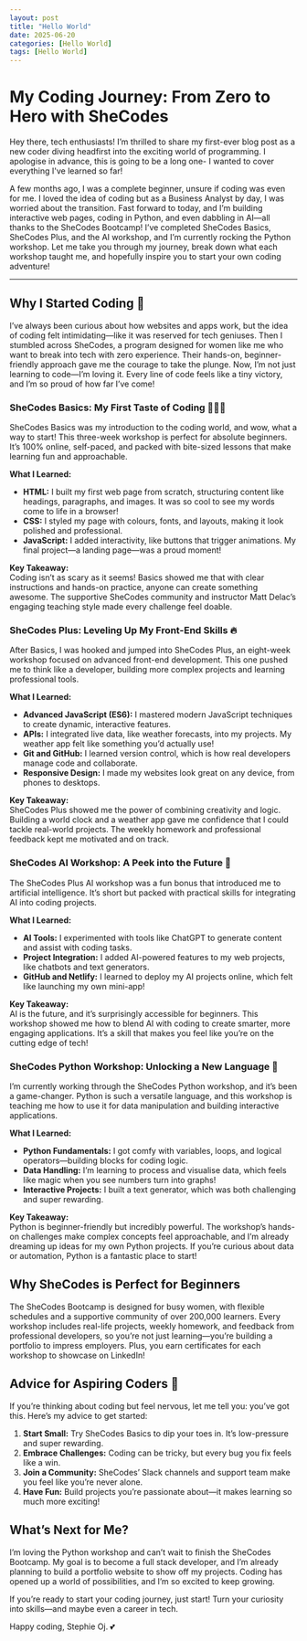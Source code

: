 ```yaml
---
layout: post
title: "Hello World"
date: 2025-06-20
categories: [Hello World]
tags: [Hello World]
---
```


# My Coding Journey: From Zero to Hero with SheCodes 

Hey there, tech enthusiasts! I’m thrilled to share my first-ever blog post as a new coder diving headfirst into the exciting world of programming. I apologise in advance, this is going to be a long one- I wanted to cover everything I've learned so far! 

A few months ago, I was a complete beginner, unsure if coding was even for me. I loved the idea of coding but as a Business Analyst by day, I was worried about the transition. Fast forward to today, and I’m building interactive web pages, coding in Python, and even dabbling in AI—all thanks to the SheCodes Bootcamp! I’ve completed SheCodes Basics, SheCodes Plus, and the AI workshop, and I’m currently rocking the Python workshop. Let me take you through my journey, break down what each workshop taught me, and hopefully inspire you to start your own coding adventure!

---

## Why I Started Coding 🚀

I’ve always been curious about how websites and apps work, but the idea of coding felt intimidating—like it was reserved for tech geniuses. Then I stumbled across SheCodes, a program designed for women like me who want to break into tech with zero experience. Their hands-on, beginner-friendly approach gave me the courage to take the plunge. Now, I’m not just learning to code—I’m loving it. Every line of code feels like a tiny victory, and I’m so proud of how far I’ve come!

### SheCodes Basics: My First Taste of Coding 👩🏼‍💻

SheCodes Basics was my introduction to the coding world, and wow, what a way to start! This three-week workshop is perfect for absolute beginners. It’s 100% online, self-paced, and packed with bite-sized lessons that make learning fun and approachable.

**What I Learned:**
- **HTML:** I built my first web page from scratch, structuring content like headings, paragraphs, and images. It was so cool to see my words come to life in a browser!
- **CSS:** I styled my page with colours, fonts, and layouts, making it look polished and professional.
- **JavaScript:** I added interactivity, like buttons that trigger animations. My final project—a landing page—was a proud moment!

**Key Takeaway:**  
Coding isn’t as scary as it seems! Basics showed me that with clear instructions and hands-on practice, anyone can create something awesome. The supportive SheCodes community and instructor Matt Delac’s engaging teaching style made every challenge feel doable.

### SheCodes Plus: Leveling Up My Front-End Skills 🔥

After Basics, I was hooked and jumped into SheCodes Plus, an eight-week workshop focused on advanced front-end development. This one pushed me to think like a developer, building more complex projects and learning professional tools.

**What I Learned:**
- **Advanced JavaScript (ES6):** I mastered modern JavaScript techniques to create dynamic, interactive features.
- **APIs:** I integrated live data, like weather forecasts, into my projects. My weather app felt like something you’d actually use!
- **Git and GitHub:** I learned version control, which is how real developers manage code and collaborate.
- **Responsive Design:** I made my websites look great on any device, from phones to desktops.

**Key Takeaway:**  
SheCodes Plus showed me the power of combining creativity and logic. Building a world clock and a weather app gave me confidence that I could tackle real-world projects. The weekly homework and professional feedback kept me motivated and on track.

### SheCodes AI Workshop: A Peek into the Future 🤖

The SheCodes Plus AI workshop was a fun bonus that introduced me to artificial intelligence. It’s short but packed with practical skills for integrating AI into coding projects.

**What I Learned:**
- **AI Tools:** I experimented with tools like ChatGPT to generate content and assist with coding tasks.
- **Project Integration:** I added AI-powered features to my web projects, like chatbots and text generators.
- **GitHub and Netlify:** I learned to deploy my AI projects online, which felt like launching my own mini-app!

**Key Takeaway:**  
AI is the future, and it’s surprisingly accessible for beginners. This workshop showed me how to blend AI with coding to create smarter, more engaging applications. It’s a skill that makes you feel like you’re on the cutting edge of tech!

### SheCodes Python Workshop: Unlocking a New Language 🐍

I’m currently working through the SheCodes Python workshop, and it’s been a game-changer. Python is such a versatile language, and this workshop is teaching me how to use it for data manipulation and building interactive applications.

**What I Learned:**
- **Python Fundamentals:** I got comfy with variables, loops, and logical operators—building blocks for coding logic.
- **Data Handling:** I’m learning to process and visualise data, which feels like magic when you see numbers turn into graphs!
- **Interactive Projects:** I built a text generator, which was both challenging and super rewarding.

**Key Takeaway:**  
Python is beginner-friendly but incredibly powerful. The workshop’s hands-on challenges make complex concepts feel approachable, and I’m already dreaming up ideas for my own Python projects. If you’re curious about data or automation, Python is a fantastic place to start!


## Why SheCodes is Perfect for Beginners

The SheCodes Bootcamp is designed for busy women, with flexible schedules and a supportive community of over 200,000 learners. Every workshop includes real-life projects, weekly homework, and feedback from professional developers, so you’re not just learning—you’re building a portfolio to impress employers. Plus, you earn certificates for each workshop to showcase on LinkedIn!

## Advice for Aspiring Coders 📢

If you’re thinking about coding but feel nervous, let me tell you: you’ve got this. Here’s my advice to get started:
1. **Start Small:** Try SheCodes Basics to dip your toes in. It’s low-pressure and super rewarding.
2. **Embrace Challenges:** Coding can be tricky, but every bug you fix feels like a win.
3. **Join a Community:** SheCodes’ Slack channels and support team make you feel like you’re never alone.
4. **Have Fun:** Build projects you’re passionate about—it makes learning so much more exciting!

## What’s Next for Me?

I’m loving the Python workshop and can’t wait to finish the SheCodes Bootcamp. My goal is to become a full stack developer, and I’m already planning to build a portfolio website to show off my projects. Coding has opened up a world of possibilities, and I’m so excited to keep growing.

If you’re ready to start your coding journey, just start! Turn your curiosity into skills—and maybe even a career in tech. 

Happy coding, Stephie Oj. 💕
